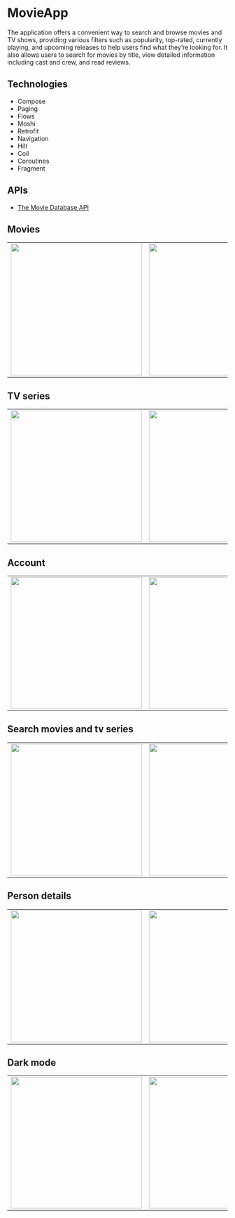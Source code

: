 # MovieApp

The application offers a convenient way to search and browse movies and TV shows,
providing various filters such as popularity, top-rated, currently playing, and upcoming
releases to help users find what they’re looking for. It also allows users to search for
movies by title, view detailed information including cast and crew, and read reviews.

## Technologies

- Compose
- Paging
- Flows
- Moshi
- Retrofit
- Navigation
- Hilt
- Coil
- Coroutines
- Fragment

## APIs
- [The Movie Database API](https://api.themoviedb.org)

## Movies
<table>
    <tr>
        <td><img src="https://user-images.githubusercontent.com/63951233/217061662-73acd98d-d51c-42d8-87a0-86f3b172bd3a.jpg" width="300"></td>
        <td><img src="https://user-images.githubusercontent.com/63951233/217061978-3654db29-bb81-400d-9778-1111c9a443ec.jpg" width="300"></td>
        <td><img src="https://user-images.githubusercontent.com/63951233/217062110-67a23e8a-fa07-4a90-b9a7-e4307fc86c12.jpg" width="300"></td>
        <td><img src="https://user-images.githubusercontent.com/63951233/217069721-8032fef9-21af-40b2-8412-973d41bd42e7.jpg" width="300"></td>
    </tr>
</table>

## TV series
<table>
    <tr>
       <td><img src="https://user-images.githubusercontent.com/63951233/217062651-1665a5ae-a3ba-4a1c-9a92-d695f95cfc85.jpg" width="300"></td>
       <td><img src="https://user-images.githubusercontent.com/63951233/217062801-e326d67e-72da-4246-b16b-ab55d3c417cc.jpg" width="300"></td>
       <td><img src="https://user-images.githubusercontent.com/63951233/217062982-a8224a95-eaa6-429c-a155-4bfc7631a699.jpg" width="300"></td>
        <td><img src="https://user-images.githubusercontent.com/63951233/217063099-d4248281-967e-4e08-b8cb-3ab728142c57.jpg" width="300"></td>
    </tr>
</table>

## Account
<table>
    <tr>
       <td><img src="https://user-images.githubusercontent.com/63951233/217070166-191f009e-5edf-4e5f-8836-a3214aa523fd.jpg" width="300"></td>
       <td><img src="https://user-images.githubusercontent.com/63951233/217070179-9d66223d-5090-4bb4-81ed-91623992215a.jpg" width="300"></td>
        <td><img src="https://user-images.githubusercontent.com/63951233/217070658-ea315c2e-a9b0-4efe-bacb-0529ff7e3877.jpg" width="300"></td>
    </tr>
</table>

## Search movies and tv series
<table>
    <tr>
       <td><img src="https://user-images.githubusercontent.com/63951233/217064938-360a72b9-b8df-42f6-8fb2-808781b56c21.jpg" width="300"></td>
       <td><img src="https://user-images.githubusercontent.com/63951233/217065043-b5fb0f73-4429-466f-b2d4-c98a46d99e81.jpg" width="300"></td>
       <td><img src="https://user-images.githubusercontent.com/63951233/217065127-10561932-588d-49c7-9950-5985d1ac6867.jpg" width="300"></td>
    </tr>
</table>

## Person details
<table>
    <tr>
       <td><img src="https://user-images.githubusercontent.com/63951233/217068866-11ede973-d577-4342-a5db-8a0a98a0dfee.jpg" width="300"></td>
       <td><img src="https://user-images.githubusercontent.com/63951233/217068876-41f96abc-0769-46ad-83a4-8d66f8fc291f.jpg" width="300"></td>
       <td><img src="https://user-images.githubusercontent.com/63951233/217068885-7eaeb83a-063d-4673-a66a-a10ec0a9ad49.jpg" width="300"></td>
    </tr>
</table>

## Dark mode
<table>
    <tr>
       <td><img src="https://user-images.githubusercontent.com/63951233/217067094-83ae35b2-4c47-456f-bbc6-65443807e3de.jpg" width="300"></td>
       <td><img src="https://user-images.githubusercontent.com/63951233/217067116-5ab98b3f-95c0-4dd3-b1cb-2804fdb0ca97.jpg" width="300"></td>
       <td><img src="https://user-images.githubusercontent.com/63951233/217067129-a7afb161-bd0f-4cb6-8c8d-2343718444fd.jpg" width="300"></td>
       <td><img src="https://user-images.githubusercontent.com/63951233/217067122-b454eefe-6c40-40ee-b5e8-39f00315e381.jpg" width="300"></td>
    </tr>
</table>
